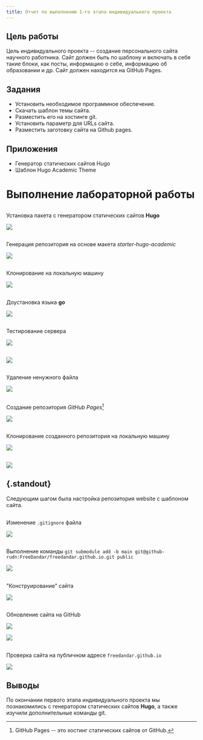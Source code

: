 ```yaml
---
title: Отчет по выполнению 1-го этапа индивидуального проекта
---
```


## Цель работы

Цель индивидуального проекта -- создание персонального сайта научного работника. 
Сайт должен быть по шаблону и включать в себя такие блоки, как посты, информацию о себе, 
информацию об образовании и др. Сайт должен находится на GitHub Pages. 

## Задания

- Установить необходимое программное обеспечение.
- Скачать шаблон темы сайта.
- Разместить его на хостинге git.
- Установить параметр для URLs сайта.
- Разместить заготовку сайта на Github pages.

## Приложения

- Генератор статических сайтов Hugo
- Шаблон Hugo Academic Theme

# Выполнение лабораторной работы

##

Установка пакета с генератором статических сайтов **Hugo**

![](image/s-1651270980.png)

##

Генерация репозитория на основе макета *starter-hugo-academic*

![](image/s-1651271220.png)

##

Клонирование на локальную машину

![](image/s-1651272480.png)

##

Доустановка языка **go**

![](image/s-1651271400.png)

##

Тестирование сервера

![](image/s-1651271460.png)

##

![](image/s-1651271760.png)

##

Удаление ненужного файла

![](image/s-1651271880.png)

##

Создание репозитория *GitHub Pages*[^1]

![](image/s-1651272000.png)

[^1]: GitHub Pages -- это хостинг статических сайтов от GitHub.

##

Клонирование созданного репозитория на локальную машину

![](image/s-1651272300.png)

##

![](image/s-1651272420.png)

## {.standout}

Следующим шагом была настройка репозитория website с шаблоном сайта. 

##

Изменение `.gitignore` файла

![](image/s-1651272600.png)

##

Выполнение команды `git submodule add -b main git@github-rudn:FreeDandar/freedandar.github.io.git public`

![](image/s-1651272720.png)

##

"Конструирование" сайта

![](image/s-1651272840.png)

##

Обновление сайта на GitHub

![](image/s-1651272900.png)

![](image/s-1651272960.png)

##

Проверка сайта на публичном адресе `freedandar.github.io`

![](image/s-1651273140.png)

## Выводы

По окончании первого этапа индивидуального проекта мы познакомились с генератором статических сайтов **Hugo**, а также изучили дополнительные команды git.